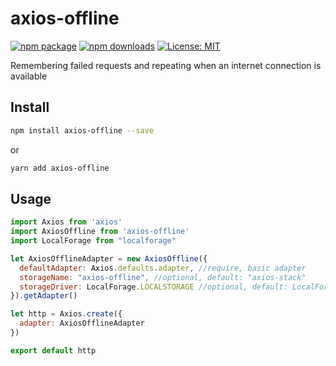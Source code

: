 # axios-offline

[![npm package](https://img.shields.io/npm/v/axios-offline.svg)](https://www.npmjs.org/package/axios-offline)
[![npm downloads](https://img.shields.io/npm/dt/axios-offline.svg)](https://www.npmjs.org/package/axios-offline)
[![License: MIT](https://img.shields.io/badge/License-MIT-green.svg)](https://opensource.org/licenses/MIT)

Remembering failed requests and repeating when an internet connection is available

## Install

```bash
npm install axios-offline --save
```
or
```bash
yarn add axios-offline
```

## Usage

```javascript
import Axios from 'axios'
import AxiosOffline from 'axios-offline'
import LocalForage from "localforage"

let AxiosOfflineAdapter = new AxiosOffline({
  defaultAdapter: Axios.defaults.adapter, //require, basic adapter
  storageName: "axios-offline", //optional, default: "axios-stack"
  storageDriver: LocalForage.LOCALSTORAGE //optional, default: LocalForage.LOCALSTORAGE
}).getAdapter()

let http = Axios.create({
  adapter: AxiosOfflineAdapter
})

export default http
```
